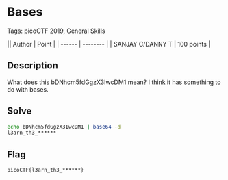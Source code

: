 # Bases

Tags: picoCTF 2019, General Skills

|| Author | Point    |
| ------ | -------- |
| SANJAY C/DANNY T | 100 points |

## Description

What does this bDNhcm5fdGgzX3IwcDM1 mean? I think it has something to do with bases.

## Solve

```bash
echo bDNhcm5fdGgzX3IwcDM1 | base64 -d
l3arn_th3_******
```

## Flag

```
picoCTF{l3arn_th3_******}
```
